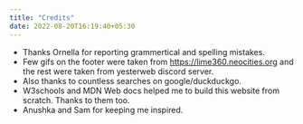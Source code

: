 ```yaml
---
title: "Credits"
date: 2022-08-20T16:19:40+05:30
---
```

- Thanks Ornella for reporting grammertical and spelling mistakes.
- Few gifs on the footer were taken from https://lime360.neocities.org and the rest were taken from yesterweb discord server.
- Also thanks to countless searches on google/duckduckgo.
- W3schools and MDN Web docs helped me to build this website from scratch. Thanks to them too.
- Anushka and Sam for keeping me inspired.

